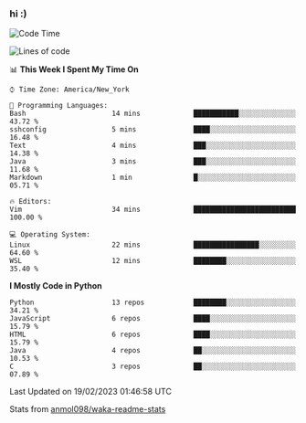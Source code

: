 ### hi :)

<!--START_SECTION:waka-->
![Code Time](http://img.shields.io/badge/Code%20Time-953%20hrs%2013%20mins-blue)

![Lines of code](https://img.shields.io/badge/From%20Hello%20World%20I%27ve%20Written-2%20Million%20lines%20of%20code-blue)

📊 **This Week I Spent My Time On** 

```text
⌚︎ Time Zone: America/New_York

💬 Programming Languages: 
Bash                     14 mins             ███████████░░░░░░░░░░░░░░   43.72 % 
sshconfig                5 mins              ████░░░░░░░░░░░░░░░░░░░░░   16.48 % 
Text                     4 mins              ███░░░░░░░░░░░░░░░░░░░░░░   14.38 % 
Java                     3 mins              ███░░░░░░░░░░░░░░░░░░░░░░   11.68 % 
Markdown                 1 min               █░░░░░░░░░░░░░░░░░░░░░░░░   05.71 % 

🔥 Editors: 
Vim                      34 mins             █████████████████████████   100.00 % 

💻 Operating System: 
Linux                    22 mins             ████████████████░░░░░░░░░   64.60 % 
WSL                      12 mins             ████████░░░░░░░░░░░░░░░░░   35.40 % 

```

**I Mostly Code in Python** 

```text
Python                   13 repos            ████████░░░░░░░░░░░░░░░░░   34.21 % 
JavaScript               6 repos             ████░░░░░░░░░░░░░░░░░░░░░   15.79 % 
HTML                     6 repos             ████░░░░░░░░░░░░░░░░░░░░░   15.79 % 
Java                     4 repos             ██░░░░░░░░░░░░░░░░░░░░░░░   10.53 % 
C                        3 repos             ██░░░░░░░░░░░░░░░░░░░░░░░   07.89 % 

```



 Last Updated on 19/02/2023 01:46:58 UTC
<!--END_SECTION:waka-->

Stats from [anmol098/waka-readme-stats](https://github.com/anmol098/waka-readme-stats)